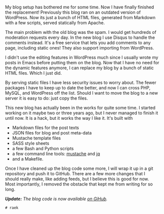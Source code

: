 My blog setup has bothered me for some time. Now I have finally
finished the replacement! Previously this blog ran on an outdated
version of WordPress. Now its just a bunch of HTML files, generated
from Markdown with a few scripts, served statically from Apache.

The main problem with the old blog was the spam. I would get hundreds
of moderation requests every day. In the new blog I use Disqus to
handle the comments instead. It's a free service that lets you add
comments to any page, including static ones! They also support
importing from WordPress.

I didn't use the editing features in WordPress much since I usually
wrote my posts in Emacs before putting them on the blog. Now that I
have no need for the dynamic features anymore, I can replace my blog
by a bunch of static HTML files. Which I just did.

By serving static files I have less security issues to worry
about. The fewer packages I have to keep up to date the better, and
now I can cross PHP, MySQL, and WordPress off the list. Should I want
to move the blog to a new server it is easy to do: just copy the
files.

This new blog has actually been in the works for quite some time. I
started working on it maybe two or three years ago, but I never
managed to finish it until now. It is a hack, but it works the way I
like it. It's built with

* Markdown files for the post texts
* JSON files for blog and post meta-data
* Mustache template files
* SASS style sheets
* a few Bash and Python scripts
* a few command line tools: [mustache][mustache] and [jq][jq]
* and a Makefile.

[mustache]: <https://mustache.github.io/mustache.1.html>
[jq]:       <http://stedolan.github.io/jq/>

Once I have cleaned up the blog code some more, I will wrap it up in a
git repository and push it to GitHub. There are a few more changes
that I should really make, like adding feeds, but I believe this is
good for now. Most importantly, I removed the obstacle that kept me
from writing for so long.

<i>**Update:** The blog code is now available [on
GiHub](https://github.com/raek/blog.raek.se).</i>

`# raek`